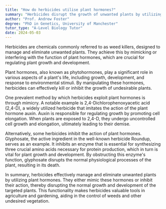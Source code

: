 ```yaml
---
title: "How do herbicides utilise plant hormones?"
summary: "Herbicides disrupt the growth of unwanted plants by utilizing plant hormones, ultimately resulting in their death."
author: "Prof. Andrew Foster"
degree: "PhD in Genetics, University of Manchester"
tutor_type: "A-Level Biology Tutor"
date: 2024-05-03
---
```


Herbicides are chemicals commonly referred to as weed killers, designed to manage and eliminate unwanted plants. They achieve this by mimicking or interfering with the function of plant hormones, which are crucial for regulating plant growth and development.

Plant hormones, also known as phytohormones, play a significant role in various aspects of a plant's life, including growth, development, and response to environmental stimuli. By manipulating these hormones, herbicides can effectively kill or inhibit the growth of undesirable plants.

One prevalent method by which herbicides exploit plant hormones is through mimicry. A notable example is 2,4-Dichlorophenoxyacetic acid (2,4-D), a widely utilized herbicide that imitates the action of the plant hormone auxin. Auxin is responsible for regulating growth by promoting cell elongation. When plants are exposed to 2,4-D, they undergo uncontrolled cell growth and elongation, ultimately leading to their demise.

Alternatively, some herbicides inhibit the action of plant hormones. Glyphosate, the active ingredient in the well-known herbicide Roundup, serves as an example. It inhibits an enzyme that is essential for synthesizing three crucial amino acids necessary for protein production, which in turn is vital for plant growth and development. By obstructing this enzyme's function, glyphosate disrupts the normal physiological processes of the plant, resulting in its death.

In summary, herbicides effectively manage and eliminate unwanted plants by utilizing plant hormones. They either mimic these hormones or inhibit their action, thereby disrupting the normal growth and development of the targeted plants. This functionality makes herbicides valuable tools in agriculture and gardening, aiding in the control of weeds and other undesired vegetation.
    